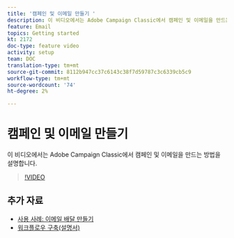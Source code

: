```yaml
---
title: '캠페인 및 이메일 만들기 '
description: 이 비디오에서는 Adobe Campaign Classic에서 캠페인 및 이메일을 만드는 방법을 설명합니다.
feature: Email
topics: Getting started
kt: 2172
doc-type: feature video
activity: setup
team: DOC
translation-type: tm+mt
source-git-commit: 8112b947cc37c6143c38f7d59787c3c6339cb5c9
workflow-type: tm+mt
source-wordcount: '74'
ht-degree: 2%

---
```



# 캠페인 및 이메일 만들기

이 비디오에서는 Adobe Campaign Classic에서 캠페인 및 이메일을 만드는 방법을 설명합니다.

>[!VIDEO](https://video.tv.adobe.com/v/25604?quality=12)

## 추가 자료

* [사용 사례: 이메일 배달 만들기](https://docs.adobe.com/content/help/en/campaign-classic/using/designing-content/editing-html-content/use-case--creating-an-email-delivery.html)
* [워크플로우 구축(설명서)](https://docs.adobe.com/content/help/en/campaign-classic/using/automating-with-workflows/general-operation/building-a-workflow.html)

